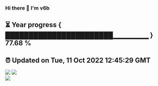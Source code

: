 ### Hi there 👋  I'm v6b  
⏳ Year progress { ███████████████████████▁▁▁▁▁▁▁ } 77.68 %
---
⏰ Updated on Tue, 11 Oct 2022 12:45:29 GMT
---
![](https://github-readme-stats.vercel.app/api?username=v6b&bg_color=30,e96443,904e95&title_color=fff&text_color=fff&layout=compact)
![](https://github-readme-stats.vercel.app/api/top-langs/?username=v6b&layout=compact&bg_color=30,e96443,904e95&title_color=fff&text_color=fff)  
![](https://gcore.jsdelivr.net/gh/v6b/v6b@main/assets/github-contribution-grid-snake.svg)

